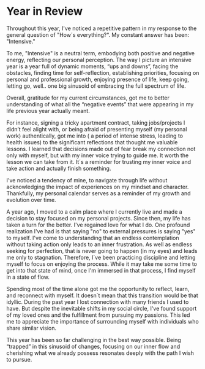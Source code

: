 # Year in Review

Throughout this year, I've noticed a repetitive pattern in my response to the general question of "How´s everything?“. My constant answer has been: "Intensive."

To me, "Intensive" is a neutral term, embodying both positive and negative energy, reflecting our personal perception.
The way I picture an intensive year is a year full of dynamic moments, “ups and downs”, facing the obstacles, finding time for self-reflection, establishing priorities, focusing on personal and professional growth, enjoying presence of life, keep going, letting go, well.. 
one big sinusoid of embracing the full spectrum of life.


Overall, gratitude for my current circumstances, got me to better understanding of what all the “negative events” that were appearing in my life previous year actually meant.

For instance, signing a tricky apartment contract, taking jobs/projects I didn’t feel alight with, or being afraid of presenting myself (my personal work) authentically, got me into ( a period of intense stress, leading to health issues) to the significant reflections that thought me valuable lessons.
I learned that decisions made out of fear break my connection not only with myself, but with my inner voice trying to guide me. 
It worth the lesson we can take from it. It´s a reminder for trusting my inner voice and take action and actually finish something.


I've noticed a tendency of mine, to navigate through life without acknowledging the impact of experiences on my mindset and character. Thankfully, my personal calendar serves as a reminder of my growth and evolution over time.

A year ago, I moved to a calm place where I currently live and made a decision to stay focused on my personal projects. Since then, my life has taken a turn for the better. I've regained love for what I do.
One profound realization I've had is that saying "no" to external pressures is saying "yes" to myself.
I've come to understanding that an endless contemplation without taking action only leads to an inner frustration.
As well as endless seeking for perfection, that is never going to happen (in my eyes) and leads me only to stagnation. Therefore, I´ve been practicing discipline and letting myself to focus on enjoying the process. While it may take me some time to get into that state of mind, once I'm immersed in that process, I find myself in a state of flow.


Spending most of the time alone got me the opportunity to reflect, learn, and reconnect with myself. It doesn´t mean that this transition would be that idyllic. During the past year I lost connection with many friends I used to have. But despite the inevitable shifts in my social circle, I've found support of my loved ones and the fulfillment from pursuing my passions. This led me to appreciate the importance of surrounding myself with individuals who share similar vision.


This year has been so far challenging in the best way possible. Being “trapped” in this sinusoid of changes, focusing on our inner flow and cherishing what we already possess resonates deeply with the path I wish to pursue.

